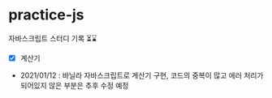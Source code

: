 # practice-js
자바스크립트 스터디 기록 ⏳⌛

- [x] 계산기

- 2021/01/12 : 바닐라 자바스크립트로 계산기 구현, 코드의 중복이 많고 에러 처리가 되어있지 않은 부분은 추후 수정 예정
